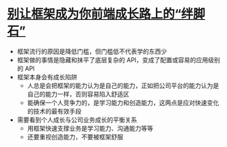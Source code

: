 # [别让框架成为你前端成长路上的“绊脚石”](https://mp.weixin.qq.com/s/NKZS016CCkEnpxRO_YvCWA)

- 框架流行的原因是降低门槛，但门槛低不代表学的东西少
- 框架做的事情是隐藏和抹平了底层复杂的 API，变成了配置或容易的应用级别的 API
- 框架本身会有成长陷阱
    - 人总是会把框架的能力认为是自己的能力，正如把公司平台的能力认为是自己的能力一样，否则容易陷入舒适区
    - 能确保一个人竞争力的，是学习能力和创造能力，这两点是应对快速变化的技术的最有效手段
- 需要看到个人成长与公司业务成长的平衡关系
    - 用框架快速支撑业务是学习能力、沟通能力等等
    - 还要重视创造能力，不要被框架舒服
